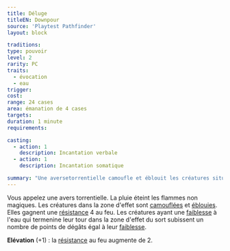 ```yaml
---
title: Déluge
titleEN: Downpour
source: 'Playtest Pathfinder'
layout: block

traditions:
type: pouvoir
level: 2
rarity: PC
traits:
  - évocation
  - eau
trigger: 
cost: 
range: 24 cases
area: émanation de 4 cases
targets: 
duration: 1 minute
requirements: 

casting:
  - action: 1
    description: Incantation verbale
  - action: 1
    description: Incantation somatique

summary: "Une aversetorrentielle camoufle et éblouit les créatures situées dans la zone."
---
```

Vous appelez une avers torrentielle. La pluie éteint les flammes non magiques. Les créatures dans la zone d'effet sont [camouflées](/conditions/camouflé.html) et [éblouies](/conditions/ébloui.html). Elles gagnent une [résistance](/ch9-jouer-à-pathfinder/dégâts.html#résistance) 4 au feu. Les créatures ayant une [faiblesse](/ch9-jouer-à-pathfinder/dégâts.html#faiblesse) à l'eau qui termenine leur tour dans la zone d'effet du sort subissent un nombre de points de dégâts égal à leur [faiblesse](/ch9-jouer-à-pathfinder/dégâts.html#faiblesse).

**Elévation** (+1) : la [résistance](/ch9-jouer-à-pathfinder/dégâts.html#résistance) au feu augmente de 2.
